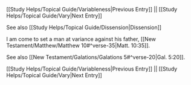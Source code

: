 [[Study Helps/Topical Guide/Variableness|Previous Entry]]  ||  [[Study Helps/Topical Guide/Vary|Next Entry]]

 See also [[Study Helps/Topical Guide/Dissension|Dissension]]

 I am come to set a man at variance against his father, [[New Testament/Matthew/Matthew 10#^verse-35|Matt. 10:35]].

 See also [[New Testament/Galations/Galations 5#^verse-20|Gal. 5:20]].

[[Study Helps/Topical Guide/Variableness|Previous Entry]]  ||  [[Study Helps/Topical Guide/Vary|Next Entry]]